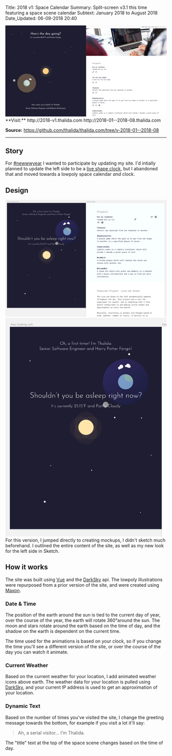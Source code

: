 Title:          2018 v1: Space Calendar
Summary:        Split-screen v3.1 this time featuring a space scene calendar
Subtext:        January 2018 to August 2018
Date_Updated:   06-09-2018 20:40

<img alt="Screenshot of thalida.com: space calendar split version" src="/static/images/posts/meta-history/2018-01--2018-08/screenshot.png" class="img--block">
**Visit:**
http://2018-v1.thalida.com
http://2018-01--2018-08.thalida.com

**Source:**
https://github.com/thalida/thalida.com/tree/v-2018-01--2018-08

---

## Story
For [#newwwyear](https://twitter.com/jensimmons/status/943305744123916288) I wanted to participate by updating my site. I'd intially planned to update the left side to be a [live shape clock](/x/meta-timeline/2017-12--2018-01), but I abandoned that and moved towards a lowpoly space calendar _and_ clock.

## Design
<img alt="Mock up of space calendar" src="/static/images/posts/meta-history/2018-01--2018-08/mock.3.png" class="img--block">

<img alt="Mock up of space calendar" src="/static/images/posts/meta-history/2018-01--2018-08/mock.2.png" class="img--block">
For this version, I jumped directly to creating mockups, I didn't sketch much beforehand. I outlined the entire content of the site, as well as my new look for the left side in Sketch.

## How it works
The site was built using [Vue](https://vuejs.org/) and the [DarkSky](https://darksky.net/poweredby/) api. The lowpoly illustrations were repurposed from a prior version of the site, and were created using [Maxon](https://www.maxon.net/en-us/).

### Date & Time
The position of the earth around the sun is tied to the current day of year, over the course of the year, the earth will rotate 360°around the sun. The moon and stars rotate around the earth based on the time of day, and the shadow on the earth is dependent on the current time.

The time used for the animations is based on your clock, so if you change the time you'll see a different version of the site, or over the course of the day you can watch it animate.

### Current Weather
Based on the current weather for your location, I add animated weather icons above earth. The weather data for your location is pulled using [DarkSky](https://darksky.net/poweredby/), and your current IP address is used to get an approximation of your location.

### Dynamic Text
Based on the number of times you've visited the site, I change the greeting message towards the bottom, for example if you visit a lot it'll say:
> Ah, a serial visitor… I’m Thalida.

The "title" text at the top of the space scene changes based on the time of day.
